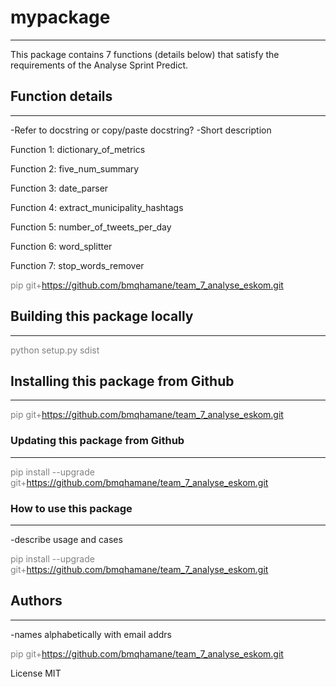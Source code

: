 # mypackage 
---

This package contains 7 functions (details below) that satisfy the requirements of the Analyse Sprint Predict.

## Function details
----
-Refer to docstring or copy/paste docstring?
-Short description

Function 1: dictionary_of_metrics



Function 2: five_num_summary



Function 3: date_parser



Function 4: extract_municipality_hashtags



Function 5: number_of_tweets_per_day



Function 6: word_splitter



Function 7: stop_words_remover


<span style="color: gray;">pip git+https://github.com/bmqhamane/team_7_analyse_eskom.git</span> 

## Building this package locally
---- 
<span style="color: gray;">python setup.py sdist</span> 


## Installing this package from Github
----
<span style="color: gray;">pip git+https://github.com/bmqhamane/team_7_analyse_eskom.git</span> 

### Updating this package from Github
----
<span style="color: gray;">pip install --upgrade git+https://github.com/bmqhamane/team_7_analyse_eskom.git</span> 

### How to use this package
----
-describe usage and cases

<span style="color: gray;">pip install --upgrade git+https://github.com/bmqhamane/team_7_analyse_eskom.git</span> 

## Authors
----
-names alphabetically with email addrs

<span style="color: gray;">pip git+https://github.com/bmqhamane/team_7_analyse_eskom.git</span> 

License
MIT
